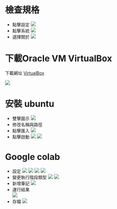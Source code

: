# 檢查規格
- 點擊設定
![](https://github.com/4100E020/homework/blob/21508344e9db8974a641e60a01d14aa6eae4ed7b/%E8%B3%87%E8%A8%8A%E6%A6%82%E8%AB%96/20210915/%E5%9C%96%E7%89%87/%E9%96%8B%E5%A7%8B%E9%81%B8%E5%96%AE.png)
- 點擊系統
![](https://github.com/4100E020/homework/blob/21508344e9db8974a641e60a01d14aa6eae4ed7b/%E8%B3%87%E8%A8%8A%E6%A6%82%E8%AB%96/20210915/%E5%9C%96%E7%89%87/%E7%B3%BB%E7%B5%B1.png)
- 選擇關於
![](https://github.com/4100E020/homework/blob/21508344e9db8974a641e60a01d14aa6eae4ed7b/%E8%B3%87%E8%A8%8A%E6%A6%82%E8%AB%96/20210915/%E5%9C%96%E7%89%87/%E8%A6%8F%E6%A0%BC.png)



# 下載Oracle VM VirtualBox

下載網址 [VirtualBox](https://www.virtualbox.org/wiki/Downloads)

![](https://github.com/4100E020/homework/blob/21508344e9db8974a641e60a01d14aa6eae4ed7b/%E8%B3%87%E8%A8%8A%E6%A6%82%E8%AB%96/20210915/%E5%9C%96%E7%89%87/VirtualBox%20download.png)

# 安裝 ubuntu
- 雙擊圖示
![](https://github.com/4100E020/homework/blob/2f545c373dfc758e256a6256433223c51cf55bb2/%E8%B3%87%E8%A8%8A%E6%A6%82%E8%AB%96/20210915/%E5%9C%96%E7%89%87/%E9%9B%99%E6%93%8A.png)
- 修改名稱與路徑
- 點擊匯入
![](https://github.com/4100E020/homework/blob/2f545c373dfc758e256a6256433223c51cf55bb2/%E8%B3%87%E8%A8%8A%E6%A6%82%E8%AB%96/20210915/%E5%9C%96%E7%89%87/%E4%BF%AE%E6%94%B9%E5%90%8D%E7%A8%B1%E8%88%87%E8%B7%AF%E5%BE%91.png)
- 點擊啟動
![](https://github.com/4100E020/homework/blob/2f545c373dfc758e256a6256433223c51cf55bb2/%E8%B3%87%E8%A8%8A%E6%A6%82%E8%AB%96/20210915/%E5%9C%96%E7%89%87/%E5%95%9F%E5%8B%95.png)
![](https://github.com/4100E020/homework/blob/29ae04cba87c086008393ecbe4a7a59f8e61e02c/%E8%B3%87%E8%A8%8A%E6%A6%82%E8%AB%96/20210915/%E5%9C%96%E7%89%87/ubuntu%E7%95%AB%E9%9D%A2.png)

# Google colab

- 設定
![](https://github.com/4100E020/homework/blob/e7d6e4709487ca498a5836ac8ae92612544566cd/%E8%B3%87%E8%A8%8A%E6%A6%82%E8%AB%96/20210915/%E5%9C%96%E7%89%87/Google%20colab%20%E8%A8%AD%E5%AE%9A.png)
![](https://github.com/4100E020/homework/blob/d1600518ddb6d329eadd093d7ae45a773bfa1395/%E8%B3%87%E8%A8%8A%E6%A6%82%E8%AB%96/20210915/%E5%9C%96%E7%89%87/%E8%A8%AD%E5%AE%9A1.png)
![](https://github.com/4100E020/homework/blob/d1600518ddb6d329eadd093d7ae45a773bfa1395/%E8%B3%87%E8%A8%8A%E6%A6%82%E8%AB%96/20210915/%E5%9C%96%E7%89%87/%E8%A8%AD%E5%AE%9A2.png)
![](https://github.com/4100E020/homework/blob/d1600518ddb6d329eadd093d7ae45a773bfa1395/%E8%B3%87%E8%A8%8A%E6%A6%82%E8%AB%96/20210915/%E5%9C%96%E7%89%87/%E8%A8%AD%E5%AE%9A3.png)
- 變更執行階段類型
![](https://github.com/4100E020/homework/blob/d1600518ddb6d329eadd093d7ae45a773bfa1395/%E8%B3%87%E8%A8%8A%E6%A6%82%E8%AB%96/20210915/%E5%9C%96%E7%89%87/%E8%AE%8A%E6%9B%B4%E5%9F%B7%E8%A1%8C%E9%9A%8E%E6%AE%B5%E9%A1%9E%E5%9E%8B.png)
![](https://github.com/4100E020/homework/blob/d1600518ddb6d329eadd093d7ae45a773bfa1395/%E8%B3%87%E8%A8%8A%E6%A6%82%E8%AB%96/20210915/%E5%9C%96%E7%89%87/%E8%AE%8A%E6%9B%B4%E5%9F%B7%E8%A1%8C%E9%9A%8E%E6%AE%B5%E9%A1%9E%E5%9E%8B2.png)  
- 新增筆記
![](https://github.com/4100E020/homework/blob/d1600518ddb6d329eadd093d7ae45a773bfa1395/%E8%B3%87%E8%A8%8A%E6%A6%82%E8%AB%96/20210915/%E5%9C%96%E7%89%87/Google%20colab%20%E6%96%B0%E5%A2%9E%E7%AD%86%E8%A8%98.png)  
- 運行結果  
![](https://github.com/4100E020/homework/blob/d1600518ddb6d329eadd093d7ae45a773bfa1395/%E8%B3%87%E8%A8%8A%E6%A6%82%E8%AB%96/20210915/%E5%9C%96%E7%89%87/%E9%81%8B%E8%A1%8C%E7%B5%90%E6%9E%9C.png)
- 存檔
![](https://github.com/4100E020/homework/blob/d1600518ddb6d329eadd093d7ae45a773bfa1395/%E8%B3%87%E8%A8%8A%E6%A6%82%E8%AB%96/20210915/%E5%9C%96%E7%89%87/%E5%AD%98%E6%AA%94.png)
